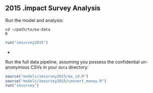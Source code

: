 ## 2015 .impact Survey Analysis

Run the model and analysis:

```
cd ~/path/to/ea-data
R
```

```R
run("imsurvey2015")
```

-

Run the full data pipeline, assuming you possess the confidential un-anonymous CSVs in your `data` directory:

```R
source("models/imsurvey2015/ea_id.R")
source("models/imsurvey2015/convert_money.R")
run("imsurvey")
```
